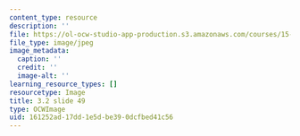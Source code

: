 ```yaml
---
content_type: resource
description: ''
file: https://ol-ocw-studio-app-production.s3.amazonaws.com/courses/15-s21-nuts-and-bolts-of-business-plans-january-iap-2014/161252ad17dd1e5dbe390dcfbed41c56_Slide49.JPG
file_type: image/jpeg
image_metadata:
  caption: ''
  credit: ''
  image-alt: ''
learning_resource_types: []
resourcetype: Image
title: 3.2 slide 49
type: OCWImage
uid: 161252ad-17dd-1e5d-be39-0dcfbed41c56
---
```

